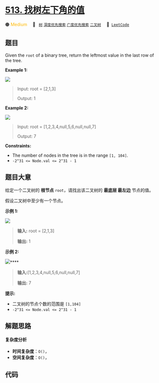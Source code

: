 # [513. 找树左下角的值](https://leetcode.com/problems/find-bottom-left-tree-value)

🟠 <font color=#ffb800>Medium</font>&emsp; 🔖&ensp; [`树`](/tag/tree.md) [`深度优先搜索`](/tag/depth-first-search.md) [`广度优先搜索`](/tag/breadth-first-search.md) [`二叉树`](/tag/binary-tree.md)&emsp; 🔗&ensp;[`LeetCode`](https://leetcode.com/problems/find-bottom-left-tree-value)

## 题目

Given the `root` of a binary tree, return the leftmost value in the last row
of the tree.

**Example 1:**

![](https://assets.leetcode.com/uploads/2020/12/14/tree1.jpg)

> Input: root = [2,1,3]
>
> Output: 1

**Example 2:**

![](https://assets.leetcode.com/uploads/2020/12/14/tree2.jpg)

> Input: root = [1,2,3,4,null,5,6,null,null,7]
>
> Output: 7

**Constraints:**

- The number of nodes in the tree is in the range `[1, 104]`.
- `-2^31 <= Node.val <= 2^31 - 1`

## 题目大意

给定一个二叉树的 **根节点** `root`，请找出该二叉树的 **最底层 最左边** 节点的值。

假设二叉树中至少有一个节点。

**示例 1:**

![](https://assets.leetcode.com/uploads/2020/12/14/tree1.jpg)

> **输入:** root = [2,1,3]
>
> **输出:** 1

**示例 2:**

![](https://assets.leetcode.com/uploads/2020/12/14/tree2.jpg)\*\*\*\*

> **输入:**[1,2,3,4,null,5,6,null,null,7]
>
> **输出:** 7

**提示:**

- 二叉树的节点个数的范围是 `[1,104]`
- `-2^31 <= Node.val <= 2^31 - 1`

## 解题思路

#### 复杂度分析

- **时间复杂度**：`O()`，
- **空间复杂度**：`O()`，

## 代码

```javascript

```
